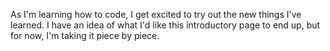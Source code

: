 As I'm learning how to code, I get excited to try out the new things I've learned. I have an idea of what I'd like this introductory page
to end up, but for now, I'm taking it piece by piece.
